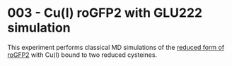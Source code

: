 # 003 - Cu(I) roGFP2 with GLU222 simulation

This experiment performs classical MD simulations of the [reduced form of roGFP2](../../methods/01-protocols/gfp-definitions.md#reduced-form) with Cu(I) bound to two reduced cysteines.

<div id="cu-placed-view" class="mol-container"></div>
<script>
var uri = './structures/protein/1JC0-Cu.pdb';
jQuery.ajax( uri, {
    success: function(data) {
        // https://3dmol.org/doc/GLViewer.html
        let viewer = $3Dmol.createViewer(
            document.querySelector('#cu-placed-view'),
            { backgroundAlpha: '0.0' }
        );
        viewer.addModelsAsFrames(data, "pdb");
        viewer.setStyle({}, {cartoon: {color: 'spectrum'}});
        viewer.setStyle({resn: 'CRO'}, {stick: {}, cartoon: {color: "spectrum"}});
        viewer.setStyle(
            {chain: 'A', resi: '145'}, {stick: {}, cartoon: {color: "spectrum", opacity: 0.95}}
        );
        viewer.setStyle(
            {chain: 'A', resi: '146'}, {cartoon: {color: "spectrum", opacity: 0.95}}
        );
        viewer.setStyle(
            {chain: 'A', resi: '202'}, {stick: {}, cartoon: {color: "spectrum", opacity: 0.95}}
        );
        viewer.setStyle(
            {chain: 'A', resi: '203'}, {cartoon: {color: "spectrum", opacity: 0.95}}
        );
        viewer.setStyle({resn: 'CU1'}, {sphere: {radius: 0.9, color: "0xa52a2a"}});
        viewer.setView([ -36.9147351738292, -38.79385525105598, -34.28640214794895, 72.28733464747603, 0.2666368765879281, -0.19611494476442937, 0.7836729219496249, 0.5256428976847463 ]);
        viewer.setClickable({}, true, function(atom,viewer,event,container) {
            console.log(viewer.getView());
        });
        viewer.render();
    },
    error: function(hdr, status, err) {
        console.error( "Failed to load " + uri + ": " + err );
    },
});
</script>
